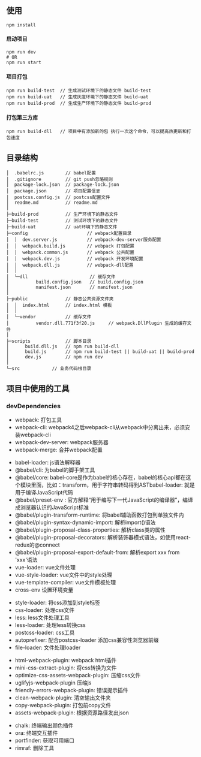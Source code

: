 ## 使用
  `npm install`
#### 启动项目 
```
npm run dev
# OR
npm run start
```

#### 项目打包
```
npm run build-test  // 生成测试环境下的静态文件 build-test
npm run build-uat   // 生成灰度环境下的静态文件 build-uat
npm run build-prod  // 生成生产环境下的静态文件 build-prod
```

#### 打包第三方库
```
npm run build-dll   // 项目中有添加新的包 执行一次这个命令，可以提高热更新和打包速度
```

## 目录结构
```
│  .babelrc.js        // babel配置
│  .gitignore         // git push忽略规则
│  package-lock.json  // package-lock.json
│  package.json       // 项目配置信息
│  postcss.config.js  // postcss配置文件
│  readme.md          // readme.md
│  
├─build-prod          // 生产环境下的静态文件
├─build-test          // 测试环境下的静态文件
├─build-uat           // uat环境下的静态文件
├─config                      // webpack配置目录
│  │  dev.server.js           // webpack-dev-server服务配置
│  │  webpack.build.js        // webpack 打包配置
│  │  webpack.common.js       // webpack 公共配置
│  │  webpack.dev.js          // webpack 开发环境配置
│  │  webpack.dll.js          // webpack-dll配置
│  │  
│  └─dll                       // 缓存文件
│          build.config.json   // build.config.json
│          manifest.json       // manifest.json
│          
├─public              // 静态公共资源文件夹
│  │  index.html      // index.html 模板
│  │   
│  └─vendor           // 缓存文件
│          vendor.dll.771f3f20.js     // webpack.DllPlugin 生成的缓存文件
│          
├─scripts             // 脚本目录
│      build.dll.js   // npm run build-dll
│      build.js       // npm run build-test || build-uat || build-prod
│      dev.js         // npm run dev
│      
└─src            // 业务代码根目录
```

## 项目中使用的工具
### devDependencies
* webpack: 打包工具
* webpack-cli: webpack4之后webpack-cli从webpack中分离出来，必须安装webpack-cli
* webpack-dev-server: webpack服务器
* webpack-merge: 合并webpack配置

+ babel-loader: js语法解释器
+ @babel/cli: 为babel的脚手架工具
+ @babel/core: babel-core是作为babel的核心存在，babel的核心api都在这个模块里面，比如：transform，用于字符串转码得到ASTbabel-loader: 就是用于编译JavaScript代码
+ @babel/preset-env : 官方解释“用于编写下一代JavaScript的编译器”，编译成浏览器认识的JavaScript标准
+ @babel/plugin-transform-runtime: 将babel辅助函数打包到单独文件内
+ @babel/plugin-syntax-dynamic-import: 解析import()语法
+ @babel/plugin-proposal-class-properties: 解析class类的属性
+ @babel/plugin-proposal-decorators: 解析装饰器模式语法，如使用react-redux的@connect
+ @babel/plugin-proposal-export-default-from: 解析export xxx from 'xxx'语法
+ vue-loader: vue文件处理
+ vue-style-loader: vue文件中的style处理
+ vue-template-compiler: vue文件模板处理
+ cross-env 设置环境变量

* style-loader: 将css添加到style标签
* css-loader: 处理css文件
* less: less文件处理工具
* less-loader: 处理less转换css
* postcss-loader: css工具
* autoprefixer: 配合postcss-loader 添加css兼容性浏览器前缀
* file-loader: 文件处理loader

+ html-webpack-plugin: webpack html插件
+ mini-css-extract-plugin: 将css转换为文件
+ optimize-css-assets-webpack-plugin:  压缩css文件
+ uglifyjs-webpack-plugin 压缩js
+ friendly-errors-webpack-plugin: 错误提示插件
+ clean-webpack-plugin: 清空输出文件夹
+ copy-webpack-plugin: 打包前copy文件
+ assets-webpack-plugin: 根据资源路径发出json

* chalk: 终端输出颜色插件
* ora: 终端交互插件
* portfinder: 获取可用端口
* rimraf: 删除工具
